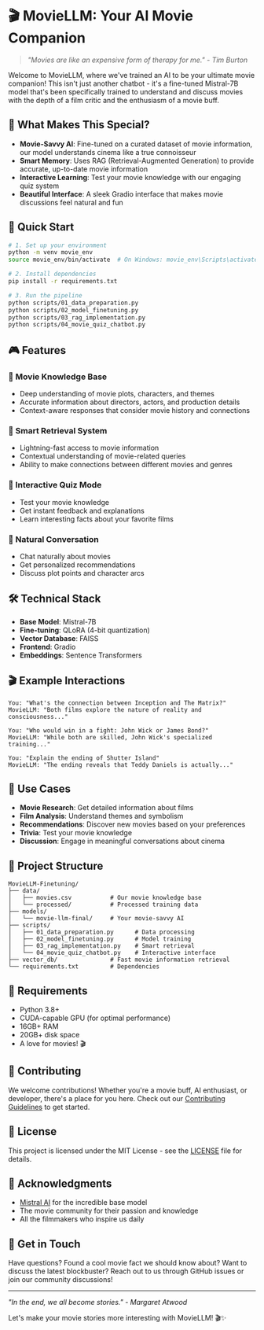 # 🎬 MovieLLM: Your AI Movie Companion

> *"Movies are like an expensive form of therapy for me." - Tim Burton*

Welcome to MovieLLM, where we've trained an AI to be your ultimate movie companion! This isn't just another chatbot - it's a fine-tuned Mistral-7B model that's been specifically trained to understand and discuss movies with the depth of a film critic and the enthusiasm of a movie buff.

## 🎯 What Makes This Special?

- **Movie-Savvy AI**: Fine-tuned on a curated dataset of movie information, our model understands cinema like a true connoisseur
- **Smart Memory**: Uses RAG (Retrieval-Augmented Generation) to provide accurate, up-to-date movie information
- **Interactive Learning**: Test your movie knowledge with our engaging quiz system
- **Beautiful Interface**: A sleek Gradio interface that makes movie discussions feel natural and fun

## 🚀 Quick Start

```bash
# 1. Set up your environment
python -m venv movie_env
source movie_env/bin/activate  # On Windows: movie_env\Scripts\activate

# 2. Install dependencies
pip install -r requirements.txt

# 3. Run the pipeline
python scripts/01_data_preparation.py
python scripts/02_model_finetuning.py
python scripts/03_rag_implementation.py
python scripts/04_movie_quiz_chatbot.py
```

## 🎮 Features

### 🎯 Movie Knowledge Base
- Deep understanding of movie plots, characters, and themes
- Accurate information about directors, actors, and production details
- Context-aware responses that consider movie history and connections

### 🧠 Smart Retrieval System
- Lightning-fast access to movie information
- Contextual understanding of movie-related queries
- Ability to make connections between different movies and genres

### 🎲 Interactive Quiz Mode
- Test your movie knowledge
- Get instant feedback and explanations
- Learn interesting facts about your favorite films

### 💬 Natural Conversation
- Chat naturally about movies
- Get personalized recommendations
- Discuss plot points and character arcs

## 🛠️ Technical Stack

- **Base Model**: Mistral-7B
- **Fine-tuning**: QLoRA (4-bit quantization)
- **Vector Database**: FAISS
- **Frontend**: Gradio
- **Embeddings**: Sentence Transformers

## 🎬 Example Interactions

```
You: "What's the connection between Inception and The Matrix?"
MovieLLM: "Both films explore the nature of reality and consciousness..."

You: "Who would win in a fight: John Wick or James Bond?"
MovieLLM: "While both are skilled, John Wick's specialized training..."

You: "Explain the ending of Shutter Island"
MovieLLM: "The ending reveals that Teddy Daniels is actually..."
```

## 🎯 Use Cases

- **Movie Research**: Get detailed information about films
- **Film Analysis**: Understand themes and symbolism
- **Recommendations**: Discover new movies based on your preferences
- **Trivia**: Test your movie knowledge
- **Discussion**: Engage in meaningful conversations about cinema

## 🎨 Project Structure

```
MovieLLM-Finetuning/
├── data/
│   ├── movies.csv           # Our movie knowledge base
│   └── processed/           # Processed training data
├── models/
│   └── movie-llm-final/     # Your movie-savvy AI
├── scripts/
│   ├── 01_data_preparation.py      # Data processing
│   ├── 02_model_finetuning.py      # Model training
│   ├── 03_rag_implementation.py    # Smart retrieval
│   └── 04_movie_quiz_chatbot.py    # Interactive interface
├── vector_db/               # Fast movie information retrieval
└── requirements.txt         # Dependencies
```

## 🎯 Requirements

- Python 3.8+
- CUDA-capable GPU (for optimal performance)
- 16GB+ RAM
- 20GB+ disk space
- A love for movies! 🎬

## 🤝 Contributing

We welcome contributions! Whether you're a movie buff, AI enthusiast, or developer, there's a place for you here. Check out our [Contributing Guidelines](CONTRIBUTING.md) to get started.

## 📝 License

This project is licensed under the MIT License - see the [LICENSE](LICENSE) file for details.

## 🙏 Acknowledgments

- [Mistral AI](https://mistral.ai/) for the incredible base model
- The movie community for their passion and knowledge
- All the filmmakers who inspire us daily

## 📧 Get in Touch

Have questions? Found a cool movie fact we should know about? Want to discuss the latest blockbuster? Reach out to us through GitHub issues or join our community discussions!

---

*"In the end, we all become stories." - Margaret Atwood*

Let's make your movie stories more interesting with MovieLLM! 🎬✨ 